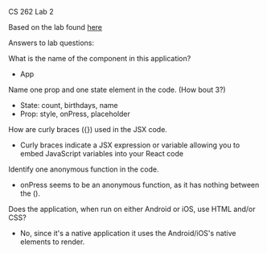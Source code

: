 CS 262 Lab 2

Based on the lab found [here](https://cs.calvin.edu/courses/cs/262/kvlinden/02management/lab.html)

Answers to lab questions:

What is the name of the component in this application?

- App

Name one prop and one state element in the code. (How bout 3?)

- State: count, birthdays, name
- Prop: style, onPress, placeholder

How are curly braces ({}) used in the JSX code.

- Curly braces indicate a JSX expression or variable allowing you to embed JavaScript variables into your React code

Identify one anonymous function in the code.

- onPress seems to be an anonymous function, as it has nothing between the ().

Does the application, when run on either Android or iOS, use HTML and/or CSS?

- No, since it's a native application it uses the Android/iOS's native elements to render.
